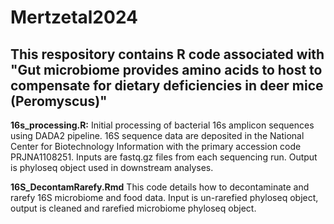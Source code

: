 # Mertzetal2024
## This respository contains R code associated with "Gut microbiome provides amino acids to host to compensate for dietary deficiencies in deer mice (Peromyscus)"

**16s_processing.R:** Initial processing of bacterial 16s amplicon sequences using DADA2 pipeline. 16S sequence data are deposited in the National Center for Biotechnology Information with the primary accession code PRJNA1108251. Inputs are fastq.gz files from each sequencing run. Output is phyloseq object used in downstream analyses.

**16S_DecontamRarefy.Rmd** This code details how to decontaminate and rarefy 16S microbiome and food data. Input is un-rarefied phyloseq object, output is cleaned and rarefied microbiome phyloseq object.



